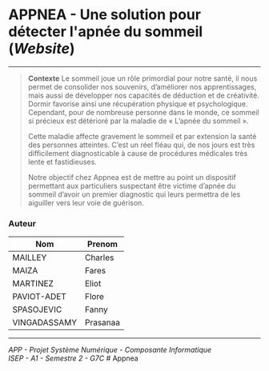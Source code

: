 # APPNEA - Une solution pour détecter l'apnée du sommeil (*Website*)
---

  
> **Contexte**
Le sommeil joue un rôle primordial pour notre santé, il nous permet de consolider nos souvenirs, d’améliorer nos apprentissages, mais aussi de développer nos capacités de déduction et de créativité. Dormir favorise ainsi une récupération physique et psychologique. Cependant, pour de nombreuse personne dans le monde, ce sommeil si précieux est détérioré par la maladie de « L’apnée du sommeil ». 
>
>Cette maladie affecte gravement le sommeil et par extension la santé des personnes atteintes. C’est un réel fléau qui, de nos jours est très difficilement diagnosticable à cause de procédures médicales très lente et fastidieuses. 
>
>Notre objectif chez Appnea est de mettre au point un dispositif permettant aux particuliers suspectant être victime d’apnée du sommeil d’avoir un premier diagnostic qui leurs permettra de les aiguiller vers leur voie de guérison.  


### Auteur
| Nom    | Prenom |
| --------- | --------- |
| MAILLEY | Charles |
| MAIZA | Fares |
| MARTINEZ | Eliot |
| PAVIOT-ADET | Flore |
| SPASOJEVIC | Fanny |
| VINGADASSAMY | Prasanaa |


---
*APP - Projet Système Numérique - Composante Informatique  
ISEP - A1 - Semestre 2 - G7C*  #   A p p n e a  
 
